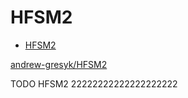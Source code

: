 # HFSM2

- [HFSM2](#hfsm2)

[andrew-gresyk/HFSM2](https://github.com/andrew-gresyk/HFSM2)


TODO HFSM2 22222222222222222222


